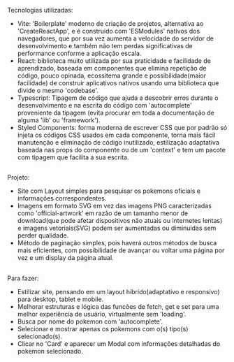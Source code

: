 Tecnologias utilizadas:
- Vite: 'Boilerplate' moderno de criação de projetos, alternativa ao 'CreateReactApp', e é construido com 'ESModules' nativos dos navegadores, que por sua vez aumenta a velocidade do servidor de desenvolvimento e também não tem perdas significativas de performance conforme a aplicação escala.
- React: biblioteca muito utilizada por sua praticidade e facilidade de aprendizado, baseada em componentes que elimina repetição de código, pouco opinada, ecossitema grande e possibilidade(maior facilidade) de construir aplicativos nativos usando uma biblioteca que divide o mesmo 'codebase'.
- Typescript: Tipagem de código que ajuda a descobrir erros durante o desenvolvimento e na escrita do código com 'autocomplete' proveniente da tipagem (evita procurar em toda a documentação de alguma 'lib' ou 'framework').
- Styled Components: forma moderna de escrever CSS que por padrão só injeta os códigos CSS usados em cada componente, torna mais fácil manutenção e eliminação de código inutilizado, estilização adaptativa baseada nas props do componente ou de um 'context' e tem um pacote com tipagem que facilita a sua escrita.

##

Projeto:
- Site com Layout simples para pesquisar os pokemons oficiais e informações correspondentes.
- Imagens em formato SVG em vez das imagens PNG caracterizadas como 'official-artwork' em razão de um tamanho menor de download(que pode afetar dispositivos não atuais ou internetes lentas) e imagens vetoriais(SVG) podem ser aumentadas ou diminuidas sem perder qualidade.
- Método de paginação simples, pois haverá outros métodos de busca mais eficientes, com possibilidade de avançar ou voltar uma página por vez e um display da página atual.

##

Para fazer:
- Estilizar site, pensando em um layout hibrído(adaptativo e responsivo) para desktop, tablet e mobile.
- Melhorar estruturas e lógica das funcões de fetch, get e set para uma melhor experiência de usuário, virtualmente sem 'loading'.
- Busca por nome do pokemon com 'autocomplete'.
- Selecionar e mostrar apenas os pokemons com o(s) tipo(s) selecionado(s).
- Clicar no 'Card' e aparecer um Modal com informações detalhadas do pokemon selecionado.

